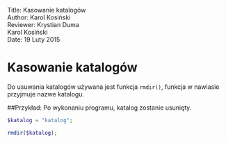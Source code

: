 Title: 		Kasowanie katalogów  
Author:		Karol Kosiński  
Reviewer:	Krystian Duma  
			Karol Kosiński  
Date: 		19 Luty 2015  

# Kasowanie katalogów

Do usuwania katalogów używana jest funkcja `rmdir()`, funkcja w nawiasie przyjmuje nazwe katalogu.

##Przykład:
Po wykonaniu programu, katalog zostanie usunięty.

```php
$katalog = "katalog";

rmdir($katalog);
```